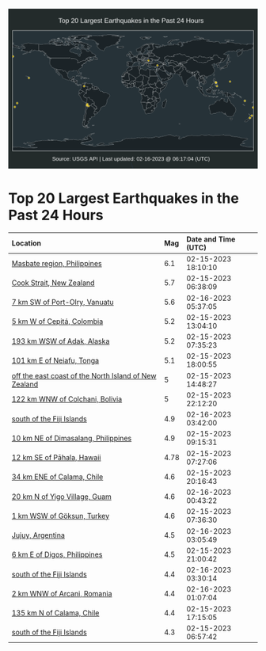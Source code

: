 ![Map](./map.png)

# Top 20 Largest Earthquakes in the Past 24 Hours

| Location | Mag | Date and Time (UTC) |
|:---|:---|:---|
| [Masbate region, Philippines](https://earthquake.usgs.gov/earthquakes/eventpage/us6000jp76) | 6.1 | 02-15-2023 18:10:10 |
| [Cook Strait, New Zealand](https://earthquake.usgs.gov/earthquakes/eventpage/us6000jp1g) | 5.7 | 02-15-2023 06:38:09 |
| [7 km SW of Port-Olry, Vanuatu](https://earthquake.usgs.gov/earthquakes/eventpage/us6000jpb1) | 5.6 | 02-16-2023 05:37:05 |
| [5 km W of Cepitá, Colombia](https://earthquake.usgs.gov/earthquakes/eventpage/us6000jp3b) | 5.2 | 02-15-2023 13:04:10 |
| [193 km WSW of Adak, Alaska](https://earthquake.usgs.gov/earthquakes/eventpage/us6000jp24) | 5.2 | 02-15-2023 07:35:23 |
| [101 km E of Neiafu, Tonga](https://earthquake.usgs.gov/earthquakes/eventpage/us6000jp72) | 5.1 | 02-15-2023 18:00:55 |
| [off the east coast of the North Island of New Zealand](https://earthquake.usgs.gov/earthquakes/eventpage/us6000jp5v) | 5 | 02-15-2023 14:48:27 |
| [122 km WNW of Colchani, Bolivia](https://earthquake.usgs.gov/earthquakes/eventpage/us6000jp8r) | 5 | 02-15-2023 22:12:20 |
| [south of the Fiji Islands](https://earthquake.usgs.gov/earthquakes/eventpage/us6000jpag) | 4.9 | 02-16-2023 03:42:00 |
| [10 km NE of Dimasalang, Philippines](https://earthquake.usgs.gov/earthquakes/eventpage/us6000jp2m) | 4.9 | 02-15-2023 09:15:31 |
| [12 km SE of Pāhala, Hawaii](https://earthquake.usgs.gov/earthquakes/eventpage/hv73325052) | 4.78 | 02-15-2023 07:27:06 |
| [34 km ENE of Calama, Chile](https://earthquake.usgs.gov/earthquakes/eventpage/us6000jp7z) | 4.6 | 02-15-2023 20:16:43 |
| [20 km N of Yigo Village, Guam](https://earthquake.usgs.gov/earthquakes/eventpage/us6000jp9n) | 4.6 | 02-16-2023 00:43:22 |
| [1 km WSW of Göksun, Turkey](https://earthquake.usgs.gov/earthquakes/eventpage/us6000jp25) | 4.6 | 02-15-2023 07:36:30 |
| [Jujuy, Argentina](https://earthquake.usgs.gov/earthquakes/eventpage/us6000jpab) | 4.5 | 02-16-2023 03:05:49 |
| [6 km E of Digos, Philippines](https://earthquake.usgs.gov/earthquakes/eventpage/us6000jp86) | 4.5 | 02-15-2023 21:00:42 |
| [south of the Fiji Islands](https://earthquake.usgs.gov/earthquakes/eventpage/us6000jpaf) | 4.4 | 02-16-2023 03:30:14 |
| [2 km WNW of Arcani, Romania](https://earthquake.usgs.gov/earthquakes/eventpage/us6000jp9t) | 4.4 | 02-16-2023 01:07:04 |
| [135 km N of Calama, Chile](https://earthquake.usgs.gov/earthquakes/eventpage/us6000jp6u) | 4.4 | 02-15-2023 17:15:05 |
| [south of the Fiji Islands](https://earthquake.usgs.gov/earthquakes/eventpage/us6000jp1r) | 4.3 | 02-15-2023 06:57:42 |
